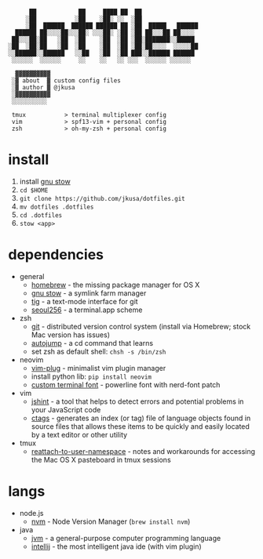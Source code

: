```
      ██            ██     ████ ██  ██                
     ░██           ░██    ░██░ ░░  ░██                
     ░██  ██████  ██████ ██████ ██ ░██  █████   ██████
  ██████ ██░░░░██░░░██░ ░░░██░ ░██ ░██ ██░░░██ ██░░░░ 
 ██░░░██░██   ░██  ░██    ░██  ░██ ░██░███████░░█████ 
░██  ░██░██   ░██  ░██    ░██  ░██ ░██░██░░░░  ░░░░░██
░░██████░░██████   ░░██   ░██  ░██ ███░░██████ ██████ 
 ░░░░░░  ░░░░░░     ░░    ░░   ░░ ░░░  ░░░░░░ ░░░░░░  

  ▓▓▓▓▓▓▓▓▓▓
 ░▓ about  ▓ custom config files
 ░▓ author ▓ @jkusa
 ░▓▓▓▓▓▓▓▓▓▓
 ░░░░░░░░░░

 tmux           > terminal multiplexer config
 vim            > spf13-vim + personal config
 zsh            > oh-my-zsh + personal config
```

# install

 1. install [gnu stow](http://www.gnu.org/software/stow/)
 1. `cd $HOME`
 1. `git clone https://github.com/jkusa/dotfiles.git`
 1. `mv dotfiles .dotfiles`
 1. `cd .dotfiles`
 1. `stow <app>`

# dependencies
 - general
    - [homebrew](http://brew.sh) - the missing package manager for OS X
    - [gnu stow](http://www.gnu.org/software/stow/) - a symlink farm manager
    - [tig](https://github.com/jonas/tig) - a text-mode interface for git
    - [seoul256](https://github.com/junegunn/seoul256.vim/blob/master/terminal-app/seoul256.terminal) - a terminal.app scheme
 - zsh
    - [git](http://git-scm.com/) - distributed version control system (install via Homebrew; stock Mac version has issues)
    - [autojump](https://github.com/joelthelion/autojump) - a cd command that learns
    - set zsh as default shell: `chsh -s /bin/zsh`
 - neovim
    - [vim-plug](https://github.com/junegunn/vim-plug) - minimalist vim plugin manager
    - install python lib: `pip install neovim` 
    - [custom terminal font](fonts/Meslo%20LG%20M%20Regular%20for%20Powerline%20Nerd%20Font%20Plus%20Font%20Awesome%20Plus%20Octicons%20Plus%20Pomicons.otf) - powerline font with nerd-font patch
 - vim
    - [jshint](https://github.com/jshint/jshint) - a tool that helps to detect errors and potential problems in your JavaScript code
    - [ctags](http://ctags.sourceforge.net/) - generates an index (or tag) file of language objects found in source files that allows these items to be quickly and easily located by a text editor or other utility
 - tmux
    - [reattach-to-user-namespace](https://github.com/ChrisJohnsen/tmux-MacOSX-pasteboard) - notes and workarounds for accessing the Mac OS X pasteboard in tmux sessions

# langs
 - node.js
      - [nvm](https://github.com/creationix/nvm) - Node Version Manager (`brew install nvm`) 
 - java
      - [jvm](http://www.oracle.com/technetwork/java/javase/downloads/index.html) - a general-purpose computer programming language
      - [intellij](https://www.jetbrains.com/idea/) - the most intelligent java ide (with vim plugin)

 
